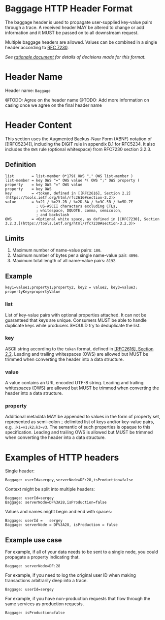 # Baggage HTTP Header Format

The baggage header is used to propagate user-supplied key-value pairs through a trace.
A received header MAY be altered to change or add information and it MUST be passed on to all downstream request.

Multiple baggage headers are allowed. Values can be combined in a single header according to  [RFC 7230](https://tools.ietf.org/html/rfc7230#page-24).

*See [rationale document](HTTP_HEADER_FORMAT_RATIONALE.md) for details of decisions made for this format.*


# Header Name

Header name: `Baggage`

@TODO: Agree on the header name
@TODO: Add more information on casing once we agree on the final header name


# Header Content

This section uses the Augmented Backus-Naur Form (ABNF) notation of [[!RFC5234]], including the DIGIT rule in <a data-cite='!RFC5234#appendix-B.1'>appendix B.1 for RFC5234</a>. It also includes the `OWS` rule (optional whitespace) from <a data-cite='!RFC7230#whitespace'>RFC7230 section 3.2.3</a>.

## Definition

```
list        = list-member 0*179( OWS "," OWS list-member )
list-member = key OWS "=" OWS value *( OWS ";" OWS property )
property    = key OWS "=" OWS value
property    = key OWS
key         = <token, defined in [[RFC2616], Section 2.2](https://tools.ietf.org/html/rfc2616#section-2.2)>
value       = %x21 / %x23-2B / %x2D-3A / %x3C-5B / %x5D-7E
              ; US-ASCII characters excluding CTLs,
              ; whitespace, DQUOTE, comma, semicolon,
              ; and backslash
OWS         = <Optional white space, as defined in [[RFC7230], Section 3.2.3.](https://tools.ietf.org/html/rfc7230#section-3.2.3)>
```

## Limits
1. Maximum number of name-value pairs: `180`.
2. Maximum number of bytes per a single name-value pair: `4096`.
3. Maximum total length of all name-value pairs: `8192`.

## Example
`key1=value1;property1;property2, key2 = value2, key3=value3; propertyKey=propertyValue`

### list
List of key-value pairs with optional properties attached.
It can not be guaranteed that keys are unique.
Consumers MUST be able to handle duplicate keys while producers SHOULD try to deduplicate the list.

### key
ASCII string according to the `token` format, defined in [[RFC2616], Section 2.2](https://tools.ietf.org/html/rfc2616#section-2.2).
Leading and trailing whitespaces (OWS) are allowed but MUST be trimmed when converting the header into a data structure.

### value
A value contains an URL encoded UTF-8 string.
Leading and trailing whitespaces (OWS) are allowed but MUST be trimmed when converting the header into a data structure.

### property
Additional metadata MAY be appended to values in the form of property set, represented as semi-colon `;` delimited list of keys and/or key-value pairs, e.g. `;k1=v1;k2;k3=v3`. The semantic of such properties is opaque to this specification.
Leading and trailing OWS is allowed but MUST be trimmed when converting the header into a data structure.


# Examples of HTTP headers

Single header:

```
Baggage: userId=sergey,serverNode=DF:28,isProduction=false
```

Context might be split into multiple headers:

```
Baggage: userId=sergey
Baggage: serverNode=DF%3A28,isProduction=false
```

Values and names might begin and end with spaces:

```
Baggage: userId =   sergey
Baggage: serverNode = DF%3A28, isProduction = false
```

## Example use case

For example, if all of your data needs to be sent to a single node, you could propagate a property indicating that.
```
Baggage: serverNode=DF:28
```

For example, if you need to log the original user ID when making transactions arbitrarily deep into a trace.
```
Baggage: userId=sergey
```

For example, if you have non-production requests that flow through the same services as production requests.
```
Baggage: isProduction=false
```
